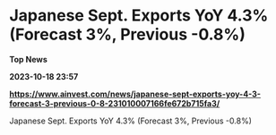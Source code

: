 # Japanese Sept. Exports YoY 4.3% (Forecast 3%, Previous -0.8%)
**Top News**

**2023-10-18 23:57**

**https://www.ainvest.com/news/japanese-sept-exports-yoy-4-3-forecast-3-previous-0-8-231010007166fe672b715fa3/**

Japanese Sept. Exports YoY 4.3% (Forecast 3%, Previous -0.8%)